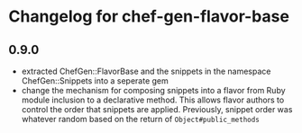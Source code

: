 # Changelog for chef-gen-flavor-base

## 0.9.0

* extracted ChefGen::FlavorBase and the snippets in the namespace ChefGen::Snippets into a seperate gem
* change the mechanism for composing snippets into a flavor from Ruby module inclusion to a declarative method.  This allows flavor authors to control the order that snippets are applied.  Previously, snippet order was whatever random based on the return of `Object#public_methods`
